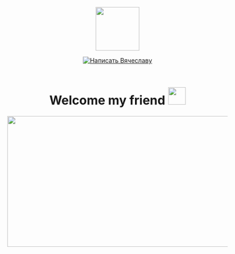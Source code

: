 <p align="center"><img src="https://media.giphy.com/media/M9gbBd9nbDrOTu1Mqx/giphy.gif" width="100"/></p>
<p align="center">
    <a href="https://t.me/maksachv"><img src="https://img.shields.io/badge/Telegram-blue?logo=telegram&logoColor=white" alt="Написать Вячеславу"></a>
</p>
<p align="center"><img src="https://komarev.com/ghpvc/?username=maksachve&style=flat-square&color=blue" alt=""></p>
<h1 align="center">Welcome my friend <img src="https://media.giphy.com/media/hvRJCLFzcasrR4ia7z/giphy.gif" width="40"></h1>
<p align="center"><img src="https://media.giphy.com/media/dWesBcTLavkZuG35MI/giphy.gif" width="600" height="300"  /></p>
